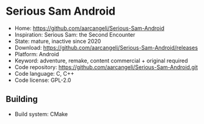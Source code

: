 # Serious Sam Android

- Home: https://github.com/aarcangeli/Serious-Sam-Android
- Inspiration: Serious Sam: the Second Encounter
- State: mature, inactive since 2020
- Download: https://github.com/aarcangeli/Serious-Sam-Android/releases
- Platform: Android
- Keyword: adventure, remake, content commercial + original required
- Code repository: https://github.com/aarcangeli/Serious-Sam-Android.git
- Code language: C, C++
- Code license: GPL-2.0

## Building

- Build system: CMake
